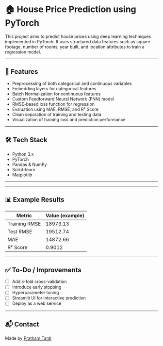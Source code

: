 # 🏠 House Price Prediction using PyTorch

This project aims to predict house prices using deep learning techniques implemented in PyTorch. It uses structured data features such as square footage, number of rooms, year built, and location attributes to train a regression model.

---

## 🚀 Features

- Preprocessing of both categorical and continuous variables
- Embedding layers for categorical features
- Batch Normalization for continuous features
- Custom Feedforward Neural Network (FNN) model
- RMSE-based loss function for regression
- Evaluation using MAE, RMSE, and R² Score
- Clean separation of training and testing data
- Visualization of training loss and prediction performance

---

## 🛠️ Tech Stack

- Python 3.x
- PyTorch
- Pandas & NumPy
- Scikit-learn
- Matplotlib

---

---

## 📊 Example Results

| Metric        | Value (example) |
|---------------|-----------------|
| Training RMSE | 18973.13        |
| Test RMSE     | 19512.74        |
| MAE           | 14872.66        |
| R² Score      | 0.9012          |

---

## ✅ To-Do / Improvements

- [ ] Add k-fold cross-validation
- [ ] Introduce early stopping
- [ ] Hyperparameter tuning
- [ ] Streamlit UI for interactive prediction
- [ ] Deploy as a web service

---

## 📬 Contact

Made by [Pratham Tanti](https://github.com/pratham001tanti)  




